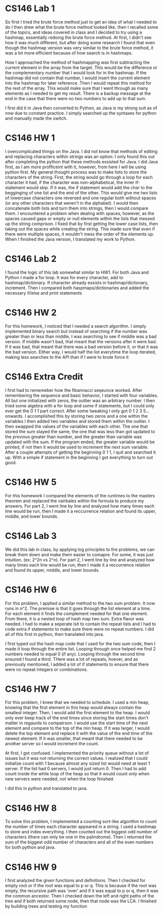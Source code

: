 # CS146 Lab 1
So first I tried the brute force method just to get an idea of what I needed to do
I then drew what the brute force method looked like, then I recalled some of the topics,
and ideas covered in class and I decided to try using a hashmap, essentially redoing
the brute force method. At first, I didn't see how it was much different, but after 
doing some research I found that even though the hashmap version was very similar
to the brute force method, it was a lot more efficient because of how search is in
hashmaps. 

How I approached the method of hashmapping was first subtracting the current element
in the array from the target. This would be the difference or the complementary
number that I would look for in the hashmap. If the hashmap did not contain that 
number, I would insert the current element into the hashmap for later reference.
Then I would repeat this method for the rest of the array. This would make sure
that I went through as many elements as I needed to get my result. There is a 
backup message at the end in the case that there were no two numbers to add
up to that sum. 

I first did it in Java then converted to Python, as Java is my strong suit as 
of now due to constant practice. I simply searched up the syntaxes for python and
manually made the switch.



# CS146 HW 1
I overcomplicated things on the Java. I did not know that methods of editing and 
replacing characters within strings was an option. I only found this out after completing
the python that these methods exsisted for Java. I did Java first, as I am more profficeint
with it, however, from here I will be using python first. My general thought process
was to make lists to store the characters of the string. First, the string would go
through a loop for each character it had, if the character was non-alphabetical, the inner
if-statement would skip. If it was, the if statement would add the char to the begginging
of one list and the end of the other. This would give me two lists of lowercase characters
one reversed and one regular both without spaces (or any other characters that weren't in the
alphabet). I would then concatenate both lists and turn them into strings, then I would compare 
them. I encountered a problem when dealing with spaces, however, as the spaces caused gaps or empty
or null elements within the lists that messed up the string comprison. I fixed that by first getting 
the lower case lists, then taking out the spaces while creating the string. This made sure that 
even if there were multiple spaces, it wouldn't mess the order of the elements up. When I finished
the Java version, I translated my work to Python.


# CS146 Lab 2
I found the logic of this lab somewhat similar to HW1. For both Java and Python I made a for loop.
It was for every character, add to hashmap/dictionary. If character already exsists in hashmap/dictionary,
increment. Then I compared both haspmaps/dictionaries and added the necessary if/else and print statements


# CS146 HW 2
For this homework, I noticed that I needed a search algorithm. I simply implemented binary search but instead
of searching if the number was greater than or less than middle, I was searching to see if middle was a bad
version. If middle wasn't bad, that meant that the versions after it were bad. If it was bad, that meant that 
there was a bad version before it, or that it was the bad version. Either way, I would half the list everytime
the loop iterated, making less searches to the API than if I were to brute force it


# CS146 Extra Credit
I first had to rememeber how the fibannacci seqeunce worked. After remembering the sequence
and basic behavior, I started with four variables. All but one initialized with zeros, the
outlier was an arbitrary number. I then tried some algebra with a for loop and some if 
statements, but I could only ever get the 0 1 1 part correct. After some tweaking I only
got 0 1 2 3 5... onwards. I accomplished this by storing two zeros and a one within the variables
I then added two variables and stored them within the outlier. I then swapped the values of the
variables with each other. The one that stored the sum stayed the same, the one that was 
less than got updated to the previous greater than number, and the greater than variable
was updated with the sum. If the program ended, the greater variable would be printed, if not
then it would be used to increment the next sum variable. After a couple attempts of getting 
the beginning 0 1 1, I quit and searched it up. With a simple if statement in the beginning I
got everything to turn out good.


# CS146 HW 5
For this homework I compared the elements of the runtimes to the masters theorem and 
replaced the vairbales within the formula to produce my answers. For part 2, I went 
line by line and analyzed how many times each line would be run, then I made it a 
reccurrence relation and found its upper, middle, and lower bounds.


# CS146 Lab 3
We did this lab in class, by applying log principles to the problems, we can break
them down and make them easier to comapre. For some, it was just intuition. (ex: 2^2n vs 2^n). 
For part 2, I went line by line and analyzed how many times each line would be run,
then I made it a reccurrence relation and found its upper, middle, and lower bounds.


# CS146 HW 6
For this problem, I applied a similar method to the two sum problem. It now runs in n^2.
The premise is that it goes through the list element at a time. For each element it 
finds the complement needed for that one element. From there, it is a nested loop of
hash map two sum. Extra flavor was needed. I had to make a seperate lsit to contain the
repeat lists and I had to code extra if statements to make sure there were no repeat 
numbers. I did all of this first in python, then translated into java.

I first typed out the hash map code that I used for the two sum code, then I made it loop
through the entire list. Looping through once helped me find 2 numbers needed to equal
0 (if any). Looping through the second time ensured I found a third. THere was a lot of 
repeats, hoever, and as previously mentioned, I added a lot of if statements to ensure
that there were no repeat integers or combinations.

# CS146 HW 7
For this problem, I knew that we needed to schedule. I used a min heap, knowing that the 
first element in this heap would always contain the smallest integer. Then, I would add
the first element to the heap. I would only ever keep track of the end times since storing
the start times don't matter in regaurds to compairson. I would use the start time of the
next element and compare to the top of the min heap. If it was larger, I would delete the
top element and replace it with the value of the end time of the newest element. If it was
smaller, that meant that there needed to be another server so I would increment the count.

At first, I got confused. I implemented the priority queue without a lot of issues but it
was not returning the correct values. I realized that I could initialize count with 1 because
almost any sized list would need at least 1 server. If the list had 0 servers, I would just return
0. Then I had to add count inside the while loop of the heap so that it would count only when new
servers were needed, not when the loop finished.

I did this in python and translated to java.


# CS146 HW 8

To solve this problem, I implemented a counting sort-like algorithm to count the number 
of times each character appeared in a string. I used a hashmap to store and index everything.
I then counted out the biggest odd number of characters (there can only be one in the 
palindrome). Then I returned the sum of the biggest odd number of characters and all of the
even numbers for both python and java.

# CS146 HW 9

I first analyzed the given functions and definitions. Then I checked for empty root or
if the root was equal to p or q. This is because if the root was empty, the recursive path
was 'over' and if it was equal to p or q, then it was the common ancestor. Then I checked down
the left and right paths of the tree and if both returned some node, then that node was the
LCA. I finished by building trees and testing my function

